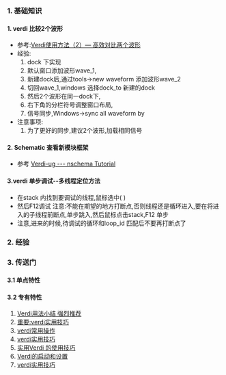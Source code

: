 ### 1. 基础知识
#### 1. verdi 比较2个波形
   - 参考:[Verdi使用方法（2）— 高效对比两个波形](https://blog.csdn.net/qq_38113006/article/details/127342442)
   - 经验:
     1. dock 下实现
     2. 默认窗口添加波形wave_1,
     3. 新建dock后,通过tools->new waveform 添加波形wave_2
     4. 切回wave_1,windows 选择dock_to 新建的dock
     5. 然后2个波形在同一dock下,
     6. 右下角的分栏符号调整窗口布局,
     7. 信号同步,Windows->sync all waveform by
   - 注意事项:
     1. 为了更好的同步,建议2个波形,加载相同信号
#### 2. Schematic 查看新模块框架
- 参考 [Verdi-ug --- nschema Tutorial](https://blog.csdn.net/ciscomonkey/article/details/111150152)
#### 3.verdi 单步调试--多线程定位方法
- 在stack 内找到要调试的线程,鼠标选中( )
- 然后F12调试 注意:不能在期望的地方打断点,否则线程还是循环进入,要在将进入的子线程前断点,单步跳入,然后鼠标点击stack,F12 单步
- 注意,进来的时候,待调试的循环和loop_id 匹配后不要再打断点了
  
### 2. 经验

### 3. 传送门
#### 3.1 单点特性

#### 3.2 专有特性
1. [Verdi用法小结 强烈推荐](https://mp.weixin.qq.com/s?__biz=MzkwNjM5NTM5Mw==&mid=2247485117&idx=1&sn=02408c4d577c4709660b32f2fc8e9b8a&chksm=c0e86cd3f79fe5c523b8dbf83ba0f5fb77d9c38bcd5babc3676aa6e08251f10ea8c54182728c&scene=21#wechat_redirect)
2. [重要:verdi实用技巧](https://mp.weixin.qq.com/s?__biz=MzUyNzA2MDA0OQ==&mid=2247539831&idx=1&sn=a861a96d748be32fd5e38e363fb4b1f0&chksm=fa074149cd70c85f3b507a8b94992b75d89d29045a92925eef61d2e048e6cca22ef0a0cf07fd&mpshare=1&srcid=0522XCa0nM8A7WnGlJyS2aKE&sharer_sharetime=1686885299181&sharer_shareid=c096f846705470267ad9be9442e99eaa&from=singlemessage&scene=1&subscene=10000&clicktime=1686896107&enterid=1686896107&sessionid=0&ascene=1&realreporttime=1686896107658&forceh5=1&devicetype=android-31&version=28002553&nettype=WIFI&abtest_cookie=AAACAA%3D%3D&lang=zh_CN&countrycode=CN&exportkey=n_ChQIAhIQWHcPrn32CYSGr3XmvM%2FEuRLvAQIE97dBBAEAAAAAAOxTBgD6zJgAAAAOpnltbLcz9gKNyK89dVj0BQSgA0nOJgnoz7qTu1%2BjiJo5DnEJ1nXL6BYzTq4%2BkRtG9EaWS8GFBgKxFs%2FgclpKzHVe3kjlKNlSY6I5zFO%2BkPrmIcpFLEglRDCZPqFj0gWvRY4UPLKMXUAx6t26whLaW9Q3P1REN5OPkroOuz5dTidmPkjoSi2XT8CWB01JhfzbnyqwPjld8bvE7XC3q7GwoSgmDIQcnpoUaS5ZwX5pxC0M4IhYwZfkqjRcFDFB6Az0sHfRWIsxnbVo1wzVY8fcwmE5Cuh8Sigf&pass_ticket=c9ebmqsud9Px5XHyMQ%2BOPDQ0KRQWHGdxpgbR8GIMK7%2B2611JXQXY)
3. [verdi常用操作](https://github.com/bulaqi/IC-DV.github.io/wiki/%5B%E5%B7%A5%E5%85%B7%5D-Verdi%E5%B8%B8%E7%94%A8%E6%93%8D%E4%BD%9C)
4. [verdi实用技巧](https://cloud.tencent.com/developer/beta/article/1897270)
5. [实用Verdi 的使用技巧](https://code84.com/819640.html)
6. [Verdi的启动和设置](https://blog.csdn.net/zhajio/article/details/109450318)
7. [verdi实用技巧](https://zhuanlan.zhihu.com/p/427579054)
